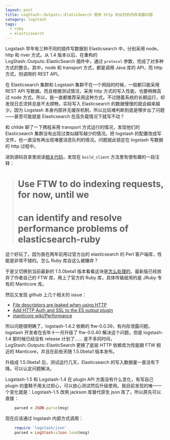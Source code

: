 ```yaml
---
layout: post
title: LogStash::Outputs::ElaticSearch 使用 http 协议时的内存泄露问题
category: logstash
tags:
  - ruby
  - elasticsearch
---
```


Logstash 早年有三种不同的插件写数据到 Elasticsearch 中，分别采用 node，http 和 river 方式。从 1.4 版本以后，在重构的 LogStash::Outputs::ElasticSearch 插件中，通过 `protocol` 参数，完成了对多种方式的整合。其中，node 和 transport 方式，都是调用 Java 库的 API，而 http 方式，则调用的 REST API。

在 Elasticsearch 集群和 Logstash 集群不在一个网段的时候，一般都只能采用 REST API 写数据。而且根据测试情况，采用 http 方式的写入性能，也要稍微高过 node 方式，所以，我一直都推荐采用这种方式。不过随着系统的长期运行，却发现日志流转总是不太顺畅，实际写入 Elasticsearch 的数据慢慢的就会越来越少。因为 Logstash 本身内部并无缓存机制，所以比较难判断到底是哪步出了问题——甚至可能就是 Elasticsearch 在高负载情况下就写不动？

和 childe 聊了一下携程采用 transport 方式运行的情况，发现他们的 Elasticsearch 集群没有出现过类似越写越少的情况。把 logstash 的配置改成写文件，也一直没有再出现堵塞消息队列的情况。问题就此锁定在 logstash 写数据的 http 过程中。

进到源码目录里阅读[相关代码](https://github.com/elasticsearch/logstash/blob/1.4/lib/logstash/outputs/elasticsearch/protocol.rb#L67)，发现在 `build_client` 方法里有很有趣的一段注释：

> # Use FTW to do indexing requests, for now, until we
> # can identify and resolve performance problems of elasticsearch-ruby

这个好玩了。因为我在两年前用过官方出的 elasticsearch 的 Perl 客户端库，性能是非常不错的。怎么 Ruby 库会这么被嫌弃？

于是又切换到当前最新的 1.5.0beta1 版本看看这块是[怎么处理的](https://github.com/logstash-plugins/logstash-output-elasticsearch/blob/master/lib/logstash/outputs/elasticsearch/protocol.rb#L70)。最新版已经放弃了作者自己的 FTW 库，用上了官方的 Ruby 库，具体传输层用的是 JRuby 专有的 Manticore 库。

然后又发现 github 上几个相关的 issue：

* [File descriptors are leaked when using HTTP](https://github.com/elasticsearch/logstash/issues/1604)
* [Add HTTP Auth and SSL to the ES output plugin](https://github.com/elasticsearch/logstash/pull/1777)
* [manticore wiki/Performance](https://github.com/cheald/manticore/wiki/Performance)

所以问题很明确了，logstash-1.4.2 依赖的 ftw-0.0.39，有内存泄露问题。logstash 开发者在去年十一月升级了 ftw-0.0.40 解决这个问题，但是 logstash-1.4 那时候已经没有 release 计划了…… 差不多同时间，LogStash::Outputs::ElasticSearch 更换了底层 HTTP 依赖库为性能跟 FTW 相近的 Manticore，并且在前些天随 1.5.0beta1 版本发布。

升级成 1.5.0beta1 后，测试运行几天，Elasticsearch 的写入数据量一直没有下降。可以认定问题解决。

Logstash-1.5 和 Logstash-1.4 在 plugin API 方面没有什么变化，有写自己 plugin 的童鞋不用太过担心，可以放心测试然后升级使用。我目前发现的唯一一个变化就是：Logstash-1.5 改用 jackson 库替代原生 json 库了。所以原先可以直接：

```ruby
    parsed = JSON.parse(msg)
```

现在应该通过 logstash 内部方式调用：

```ruby
    require 'logstash/json'
    parsed = LogStash::Json.load(msg)
```

